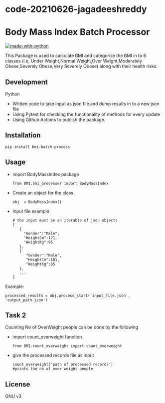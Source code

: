 # code-20210626-jagadeeshreddy

# Body Mass Index Batch Processor


[![made-with-python](https://img.shields.io/badge/v0.3%20-bmi_processor-1f425f.svg)](https://pypi.org/project/bmi-batch-process/)

This Package is used to calculate BMI and categorise the BMI in to 6 classes (i.e, Under Weight,Normal Weight,Over Weight,Moderately Obese,Severely Obese,Very Severely Obese) along with their health risks.

## Development

Python

- Written code to take input as json file and dump results in to a new json file
- Using Pytest for checking the functionality of methods for every update
- Using Github Actions to publish the package.


## Installation

```
pip install bmi-batch-process
```

## Usage 
 - import BodyMassIndex package
    ```python3
    from BMI.bmi_processer import BodyMassIndex
    ```
 - Create an object for the class
    ```python3
    obj  = BodyMassIndex()
    ```
 - Input file example
   ```python3
   # the input must be an iterable of json objects
   [
      {
        "Gender":"Male",
        "HeightCm":171,
        "WeightKg":96
      },
      {
         "Gender":"Male",
         "HeightCm":161,
         "WeightKg":85
      },
      ...
   ]
   ```
 Example:
   ```python3
   processed_results = obj.process_start('input_file.json', 'output_path.json')   
   ```
## Task 2

Counting No of OverWeight people can be done by the following

- import count_overweight function
    ```python3
    from BMI.count_overweight import count_overweight
    ```
- give the processed records file as input
    ```python3
    count_overweight('path of processed records')
    #prints the no of over weight people
    ```

## License

GNU v3
